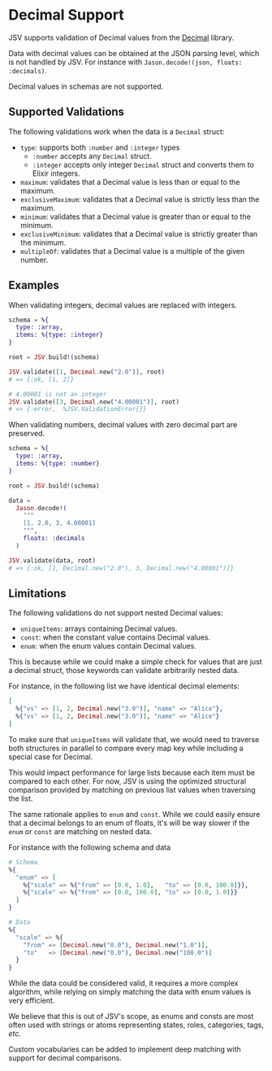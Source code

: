 # Decimal Support

JSV supports validation of Decimal values from the [Decimal](https://hex.pm/packages/decimal) library.

Data with decimal values can be obtained at the JSON parsing level, which is not
handled by JSV. For instance with `Jason.decode!(json, floats: :decimals)`.

Decimal values in schemas are not supported.



## Supported Validations

The following validations work when the data is a `Decimal` struct:

- `type`: supports both `:number` and `:integer` types
  - `:number` accepts any `Decimal` struct.
  - `:integer` accepts only integer `Decimal` struct and converts them to Elixir
    integers.
- `maximum`: validates that a Decimal value is less than or equal to the maximum.
- `exclusiveMaximum`: validates that a Decimal value is strictly less than the
  maximum.
- `minimum`: validates that a Decimal value is greater than or equal to the
  minimum.
- `exclusiveMinimum`: validates that a Decimal value is strictly greater than
  the minimum.
- `multipleOf`: validates that a Decimal value is a multiple of the given
  number.


## Examples

When validating integers, decimal values are replaced with integers.

```elixir
schema = %{
  type: :array,
  items: %{type: :integer}
}

root = JSV.build!(schema)

JSV.validate([1, Decimal.new("2.0")], root)
# => {:ok, [1, 2]}

# 4.00001 is not an integer
JSV.validate([3, Decimal.new("4.00001")], root)
# => {:error,  %JSV.ValidationError{}}
```

When validating numbers, decimal values with zero decimal part are preserved.

```elixir
schema = %{
  type: :array,
  items: %{type: :number}
}

root = JSV.build!(schema)

data =
  Jason.decode!(
    """
    [1, 2.0, 3, 4.00001]
    """,
    floats: :decimals
  )

JSV.validate(data, root)
# => {:ok, [1, Decimal.new("2.0"), 3, Decimal.new("4.00001")]}
```


## Limitations

The following validations do not support nested Decimal values:

- `uniqueItems`: arrays containing Decimal values.
- `const`: when the constant value contains Decimal values.
- `enum`: when the enum values contain Decimal values.

This is because while we could make a simple check for values that are just a
decimal struct, those keywords can validate arbitrarily nested data.

For instance, in the following list we have identical decimal elements:

```elixir
[
  %{"vs" => [1, 2, Decimal.new("3.0")], "name" => "Alice"},
  %{"vs" => [1, 2, Decimal.new("3.0")], "name" => "Alice"}
]
```

To make sure that `uniqueItems` will validate that, we would need to traverse
both structures in parallel to compare every map key while including a special
case for Decimal.

This would impact performance for large lists because each item must be compared
to each other. For now, JSV is using the optimized structural comparison
provided by matching on previous list values when traversing the list.

The same rationale applies to `enum` and `const`. While we could easily ensure that a decimal belongs to an enum of floats, it's will be way slower if the `enum` or `const` are matching on nested data.

For instance with the following schema and data

```elixir
# Schema
%{
  "enum" => [
    %{"scale" => %{"from" => [0.0, 1.0],   "to" => [0.0, 100.0]}},
    %{"scale" => %{"from" => [0.0, 100.0], "to" => [0.0, 1.0]}}
  ]
}

# Data
%{
  "scale" => %{
    "from" => [Decimal.new("0.0"), Decimal.new("1.0")],
    "to"   => [Decimal.new("0.0"), Decimal.new("100.0")]
  }
}
```

While the data could be considered valid, it requires a more complex algorithm,
while relying on simply matching the data with enum values is very efficient.

We believe that this is out of JSV's scope, as enums and consts are most often
used with strings or atoms representing states, roles, categories, tags, _etc._

Custom vocabularies can be added to implement deep matching with support for
decimal comparisons.